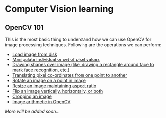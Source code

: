 # Computer Vision learning

## OpenCV 101

This is the most basic thing to understand how we can use OpenCV for image processing techniques. Following are the operations we can perform:

- [Load image from disk](OpenCV-101/1.opencv-load-image/load_image_opencv.py)
- [Manipulate individual or set of pixel values](OpenCV-101/2.opencv-getting-setting/opencv_getting_setting.py)
- [Drawing shapes over image (like, drawing a rectangle around face to mark face recognition, etc.)](OpenCV-101/3.opencv-drawing/image_drawing.py)
- [Translating pixel co-ordinates from one point to another](OpenCV-101/4.opencv-translate/opencv_translate.py)
- [Rotate an image on a point in image](OpenCV-101/5.opencv-rotate/opencv_rotate.py)
- [Resize an image maintaining aspect ratio](OpenCV-101/6.opencv-resizing/opencv_resize.py)
- [Flip an image vertically, horizontally, or both](OpenCV-101/7.opencv-flipping/opencv_flip.py)
- [Cropping an image](OpenCV-101/8.opencv-cropping/opencv_crop.py)
- [Image arithmetic in OpenCV](OpenCV-101/9.opencv-image-arithmetic/image_arithmetic.py)

_More will be added soon..._
